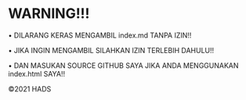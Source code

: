 # WARNING!!!

• DILARANG KERAS MENGAMBIL index.md TANPA IZIN!!

• JIKA INGIN MENGAMBIL SILAHKAN IZIN TERLEBIH DAHULU!!

• DAN MASUKAN SOURCE GITHUB SAYA JIKA ANDA MENGGUNAKAN index.html SAYA!!

©2021 HADS


